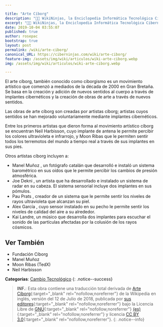 ```yaml
---

title: "Arte Cíborg"
description: "👨‍💻 WikiNinjas, la Enciclopedia Informática Tecnológica Ciberninjas: Arte Cíborg"
excerpt: "👨‍💻 WikiNinjas, la Enciclopedia Informática Tecnológica Ciberninjas: Arte Cíborg"
date: 2019-10-04 03:55:07
published: true
author: rosepac
bootstrap: true
layout: post
permalink: /wiki/arte-ciborg/
canonical_URL: https://ciberninjas.com/wiki/arte-ciborg/
feature-img: /assets/img/wiki/articulos/wiki-arte-ciborg.webp
img: /assets/img/wiki/articulos/wiki-arte-ciborg.webp

---
```


El arte cíborg, también conocido como ciborgismo es un movimiento artístico que comenzó a mediados de la década de 2000 en Gran Bretaña. Se basa en la creación y adición de nuevos sentidos al cuerpo a través de implantes cibernéticos y la creación de obras de arte a través de nuevos sentidos.

Las obras de arte cíborg son creadas por artistas cíborg; artistas cuyos sentidos se han mejorado voluntariamente mediante implantes cibernéticos.

Entre los primeros artistas que dieron forma al movimiento artístico cíborg se encuentran Neil Harbisson, cuyo implante de antena le permite percibir los colores ultravioleta e infrarrojo, y Moon Ribas que le permiten sentir todos los terremotos del mundo a tiempo real a través de sus implantes en sus pies.

Otros artistas cíborg incluyen a:

* Manel Muñoz , un fotógrafo catalán que desarrolló e instaló un sistema barométrico en sus oídos que le permite percibir los cambios de presión atmosférica.
* Joe Dekni , un artista que ha desarrollado e instalado un sistema de radar en su cabeza. El sistema sensorial incluye dos implantes en sus pómulos.
* Pau Prats , creador de un sistema que le permite sentir los niveles de rayos ultravioleta que alcanzan su piel.
* Alex García , cuyo sensor instalado en su pecho le permite sentir los niveles de calidad del aire a su alrededor.
* Kai Landre, un músico que desarrolla dos implantes para escuchar el sonido de las partículas afectadas por la colusión de los rayos cósmicos.

## Ver También

- Fundación Cíborg
- Manel Muñoz
- Moon Ribas (TedX)
- Neil Harbisson

**Categorías**: [Cambio Tecnológico](/wiki/categoria/cambio-tecnologico/)
{: .notice--success}

> **INF.**: Esta obra contiene una traducción total derivada de [Arte Cíborg](https://en.wikipedia.org/wiki/Cyborg_art){:target="_blank" rel="nofollow,noreferrer"} de la Wikipedia en inglés, versión del 12 de Julio de 2018, publicada por [sus editores](https://en.wikipedia.org/w/index.php?title=Cyborg_art&action=history){:target="_blank" rel="nofollow,noreferrer"} bajo la Licencia Libre de [GNU](http://www.gnu.org/licenses/licenses.html#GPL){:target="_blank" rel="nofollow,noreferrer"} [(es)](https://es.wikipedia.org/wiki/Wikipedia:Traducci%C3%B3n_no_oficial_de_la_Licencia_de_documentaci%C3%B3n_libre_de_GNU){:target="_blank" rel="nofollow,noreferrer"} y licencia [CC BY 3.0](https://creativecommons.org/licenses/by-sa/3.0/deed.es){:target="_blank" rel="nofollow,noreferrer"}.
{: .notice--info}